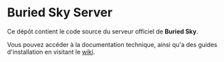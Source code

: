 # Buried Sky Server

Ce dépôt contient le code source du serveur officiel de **Buried Sky**.

Vous pouvez accéder à la documentation technique, ainsi qu'a des guides d'installation en visitant le [wiki](https://github.com/Argann/Buried-Sky-Server/wiki).
